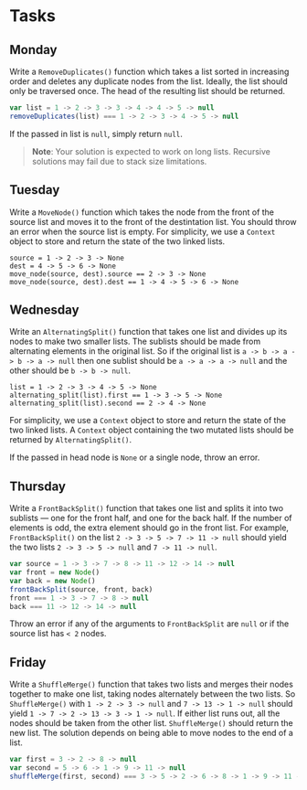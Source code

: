 # Tasks

## Monday

Write a `RemoveDuplicates()` function which takes a list sorted in increasing order and deletes any duplicate nodes from the list. Ideally, the list should only be traversed once. The head of the resulting list should be returned.

```js
var list = 1 -> 2 -> 3 -> 3 -> 4 -> 4 -> 5 -> null
removeDuplicates(list) === 1 -> 2 -> 3 -> 4 -> 5 -> null
```

If the passed in list is `null`, simply return `null`.

> **Note**: Your solution is expected to work on long lists. Recursive solutions may fail due to stack size limitations.

## Tuesday

Write a `MoveNode()` function which takes the node from the front of the source list and moves it to the front of the destintation list. You should throw an error when the source list is empty. For simplicity, we use a `Context` object to store and return the state of the two linked lists.

```text
source = 1 -> 2 -> 3 -> None
dest = 4 -> 5 -> 6 -> None
move_node(source, dest).source == 2 -> 3 -> None
move_node(source, dest).dest == 1 -> 4 -> 5 -> 6 -> None
```

## Wednesday

Write an `AlternatingSplit()` function that takes one list and divides up its nodes to make two smaller lists. The sublists should be made from alternating elements in the original list. So if the original list is `a -> b -> a -> b -> a -> null` then one sublist should be `a -> a -> a -> null` and the other should be `b -> b -> null`.

```text
list = 1 -> 2 -> 3 -> 4 -> 5 -> None
alternating_split(list).first == 1 -> 3 -> 5 -> None
alternating_split(list).second == 2 -> 4 -> None
```

For simplicity, we use a `Context` object to store and return the state of the two linked lists. A `Context` object containing the two mutated lists should be returned by `AlternatingSplit()`.

If the passed in head node is `None` or a single node, throw an error.

## Thursday

Write a `FrontBackSplit()` function that takes one list and splits it into two sublists — one for the front half, and one for the back half. If the number of elements is odd, the extra element should go in the front list. For example, `FrontBackSplit()` on the list `2 -> 3 -> 5 -> 7 -> 11 -> null` should yield the two lists `2 -> 3 -> 5 -> null` and `7 -> 11 -> null`.

```js
var source = 1 -> 3 -> 7 -> 8 -> 11 -> 12 -> 14 -> null
var front = new Node()
var back = new Node()
frontBackSplit(source, front, back)
front === 1 -> 3 -> 7 -> 8 -> null
back === 11 -> 12 -> 14 -> null
```

Throw an error if any of the arguments to `FrontBackSplit` are `null` or if the source list has `< 2` nodes.

## Friday

Write a `ShuffleMerge()` function that takes two lists and merges their nodes together to make one list, taking nodes alternately between the two lists. So `ShuffleMerge()` with `1 -> 2 -> 3 -> null` and `7 -> 13 -> 1 -> null` should yield `1 -> 7 -> 2 -> 13 -> 3 -> 1 -> null`. If either list runs out, all the nodes should be taken from the other list. `ShuffleMerge()` should return the new list. The solution depends on being able to move nodes to the end of a list.

```js
var first = 3 -> 2 -> 8 -> null
var second = 5 -> 6 -> 1 -> 9 -> 11 -> null
shuffleMerge(first, second) === 3 -> 5 -> 2 -> 6 -> 8 -> 1 -> 9 -> 11 -> null
```
